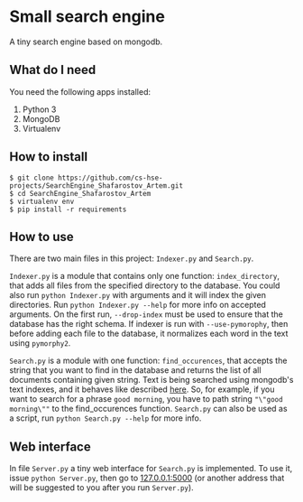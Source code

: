 # Small search engine
A tiny search engine based on mongodb.

## What do I need
You need the following apps installed:

1. Python 3
2. MongoDB
3. Virtualenv

## How to install
```
$ git clone https://github.com/cs-hse-projects/SearchEngine_Shafarostov_Artem.git
$ cd SearchEngine_Shafarostov_Artem
$ virtualenv env
$ pip install -r requirements
```

## How to use
There are two main files in this project: `Indexer.py` and `Search.py`.

`Indexer.py` is a module that contains only one function: `index_directory`,
that adds all files from the specified directory to the database. You could also
run `python Indexer.py` with arguments and it will index the given directories.
Run `python Indexer.py --help` for more info on accepted arguments.
On the first run, `--drop-index` must be used to ensure that the database
has the right schema.
If indexer is run with `--use-pymorophy`, then before adding
each file to the database, it normalizes each word in the text using `pymorphy2`.

`Search.py` is a module with one function: `find_occurences`, that accepts the string
that you want to find in the database and returns the list of all documents containing
given string. Text is being searched using mongodb's text indexes, and it behaves like
described [here](http://docs.mongodb.org/manual/reference/operator/query/text/#search-field).
So, for example, if you want to search for a phrase `good morning`, you have to path string
`"\"good morning\""` to the find_occurences function.
`Search.py` can also be used as a script, run `python Search.py --help` for more info.

## Web interface
In file `Server.py` a tiny web interface for `Search.py` is implemented. To use it,
issue `python Server.py`, then go to [127.0.0.1:5000](http://127.0.0.1:5000)
(or another address that will be suggested to you after you run `Server.py`).
